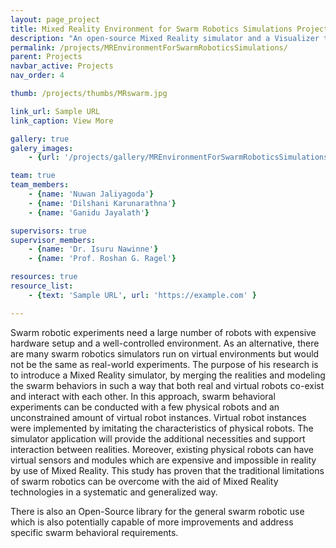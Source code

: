 ```yaml
---
layout: page_project
title: Mixed Reality Environment for Swarm Robotics Simulations Project
description: "An open-source Mixed Reality simulator and a Visualizer to simulate swarm intelligence experiments"
permalink: /projects/MREnvironmentForSwarmRoboticsSimulations/
parent: Projects
navbar_active: Projects
nav_order: 4

thumb: /projects/thumbs/MRswarm.jpg

link_url: Sample URL
link_caption: View More

gallery: true
galery_images:
    - {url: '/projects/gallery/MREnvironmentForSwarmRoboticsSimulations/1.jpg', caption: 'A Screenshot of the Mixed-Reality Visualizer'}

team: true
team_members:
    - {name: 'Nuwan Jaliyagoda'}
    - {name: 'Dilshani Karunarathna'}
    - {name: 'Ganidu Jayalath'}

supervisors: true
supervisor_members:
    - {name: 'Dr. Isuru Nawinne'}
    - {name: 'Prof. Roshan G. Ragel'}

resources: true
resource_list:
    - {text: 'Sample URL', url: 'https://example.com' }

---
```


Swarm robotic experiments need a large number of robots with expensive hardware setup and a well-controlled environment. As an alternative, there are many swarm robotics simulators run on virtual environments but would not be the same as real-world experiments. The purpose of his research is to introduce a Mixed Reality simulator, by merging the realities and modeling the swarm behaviors in such a way that both real and virtual robots co-exist and interact with each other. In this approach, swarm behavioral experiments can be conducted with a few physical robots and an unconstrained amount of virtual robot instances. Virtual robot instances were implemented by imitating the characteristics of physical robots. The simulator application will provide the additional necessities and support interaction between realities. Moreover, existing physical robots can have virtual sensors and modules which are expensive and impossible in reality by use of Mixed Reality. This study has proven that the traditional limitations of swarm robotics can be overcome with the aid of Mixed Reality technologies in a systematic and generalized way.

There is also an Open-Source library for the general swarm robotic use which is also potentially capable of more improvements and address specific swarm behavioral requirements.
